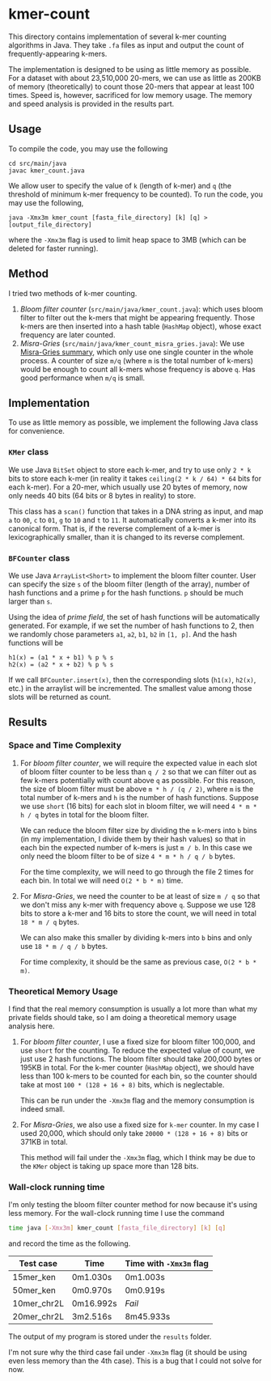 # kmer-count

This directory contains implementation of several k-mer counting algorithms in Java. They take `.fa` files as input
and output the count of frequently-appearing k-mers.

The implementation is designed to be using as little memory as possible. For a dataset with about 23,510,000 20-mers,
we can use as little as 200KB of memory (theoretically) to count those 20-mers that appear at least 100 times. Speed
is, however, sacrificed for low memory usage. The memory and speed analysis is provided in the results part.

## Usage

To compile the code, you may use the following

```shell
cd src/main/java
javac kmer_count.java
```

We allow user to specify the value of `k` (length of k-mer) and `q` (the threshold of minimum k-mer frequency to be 
counted). To run the code, you may use the following,

```shell
java -Xmx3m kmer_count [fasta_file_directory] [k] [q] > [output_file_directory]
```

where the `-Xmx3m` flag is used to limit heap space to 3MB (which can be deleted for faster running).

## Method

I tried two methods of k-mer counting.

1. *Bloom filter counter* (`src/main/java/kmer_count.java`): which uses bloom filter to filter out the k-mers that 
   might be appearing frequently. Those k-mers are then inserted into a hash table (`HashMap` object), whose exact frequency are later
   counted.
2. *Misra-Gries* (`src/main/java/kmer_count_misra_gries.java`): We use [Misra-Gries summary](https://en.wikipedia.org/wiki/Misra%E2%80%93Gries_summary), which only use one single
   counter in the whole process. A counter of size `m/q` (where `m` is the total number of k-mers) would be enough to count
   all k-mers whose frequency is above `q`. Has good performance when `m/q` is small.

## Implementation

To use as little memory as possible, we implement the following Java class for convenience.

### `KMer` class

We use Java `BitSet` object to store each k-mer, and try to use only `2 * k` bits to store each k-mer (in reality
it takes `ceiling(2 * k / 64) * 64` bits for each k-mer). For a 20-mer, which usually use 20 bytes of memory, now only needs
40 bits (64 bits or 8 bytes in reality) to store.

This class has a `scan()` function that takes in a DNA string as input, and map `a` to `00`, `c` to `01`, `g` to `10` and `t` to `11`.
It automatically converts a k-mer into its canonical form. That is, if the reverse complement of a k-mer is lexicographically
smaller, than it is changed to its reverse complement.

### `BFCounter` class

We use Java `ArrayList<Short>` to implement the bloom filter counter. User can specify the size `s` of the bloom filter (length
of the array), number of hash functions and a prime `p` for the hash functions. `p` should be much larger than `s`.

Using the idea of *prime field*, the set of hash functions will be automatically generated. For example, if we set the number of hash functions to 2, then
we randomly chose parameters `a1`, `a2`, `b1`, `b2` in `[1, p]`. And the hash functions will be

```
h1(x) = (a1 * x + b1) % p % s
h2(x) = (a2 * x + b2) % p % s
```

If we call `BFCounter.insert(x)`, then the corresponding slots (`h1(x)`, `h2(x)`, etc.) in the arraylist will be incremented.
The smallest value among those slots will be returned as count.


## Results

### Space and Time Complexity

1. For *bloom filter counter*, we will require the expected value in each slot of bloom filter counter to be
   less than `q / 2` so that we can filter out as few k-mers potentially with count above `q` as possible.
   For this reason, the size of bloom filter must be above `m * h / (q / 2)`, where `m` is the total number
   of k-mers and `h` is the number of hash functions. Suppose we use `short` (16 bits) for each slot in bloom filter,
   we will need `4 * m * h / q` bytes in total for the bloom filter.
   
   We can reduce the bloom filter size by dividing the `m` k-mers into `b` bins (in my implementation, I divide them by their
   hash values) so that in each bin the expected number of k-mers is just `m / b`. In this case we only need
   the bloom filter to be of size `4 * m * h / q / b` bytes.

   For the time complexity, we will need to go through the file 2 times for each bin. In total we will need
   `O(2 * b * m)` time.

2. For *Misra-Gries*, we need the counter to be at least of size `m / q` so that we don't miss any k-mer with frequency
   above `q`. Suppose we use 128 bits to store a k-mer and 16 bits to store the count, we will need in total
   `18 * m / q` bytes.

   We can also make this smaller by dividing k-mers into `b` bins and only use `18 * m / q / b` bytes.
   
   For time complexity, it should be the same as previous case, `O(2 * b * m)`.

### Theoretical Memory Usage

I find that the real memory consumption is usually a lot more than what my private fields should take, so I am doing
a theoretical memory usage analysis here.

1. For *bloom filter counter*, I use a fixed size for bloom filter 100,000, and use `short` for the counting. To reduce
   the expected value of count, we just use 2 hash functions. The bloom filter should take 200,000 bytes or
   195KB in total. For the k-mer counter (`HashMap` object), we should have less than 100 k-mers to be counted 
   for each bin, so the counter should take at most `100 * (128 + 16 + 8)` bits, which is neglectable.

   This can be run under the `-Xmx3m` flag and the memory consumption is indeed small.

2. For *Misra-Gries*, we also use a fixed size for `k-mer` counter. In my case I used 20,000, which should only
   take `20000 * (128 + 16 + 8)` bits or 371KB in total.

   This method will fail under the `-Xmx3m` flag, which I think may be due to the `KMer` object is taking up
   space more than 128 bits.

### Wall-clock running time

I'm only testing the bloom filter counter method for now because it's using less memory. For the wall-clock running time I use the command

```bash
time java [-Xmx3m] kmer_count [fasta_file_directory] [k] [q]
```

and record the time as the following.

|Test case|Time|Time with `-Xmx3m` flag|
|---------|----|-----------------------|
|15mer_ken|0m1.030s|0m1.003s|
|50mer_ken|0m0.970s|0m0.919s|
|10mer_chr2L|0m16.992s|*Fail*|
|20mer_chr2L|3m2.516s|8m45.933s|

The output of my program is stored under the `results` folder.

I'm not sure why the third case fail under `-Xmx3m` flag (it should be using even less memory than the 4th case).
This is a bug that I could not solve for now.